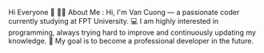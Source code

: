 Hi Everyone 👋
👨‍💻 About Me :
Hi, I'm Van Cuong — a passionate coder currently studying at FPT University.
💻 I am highly interested in programming, always trying hard to improve and continuously updating my knowledge.
🚀 My goal is to become a professional developer in the future.
